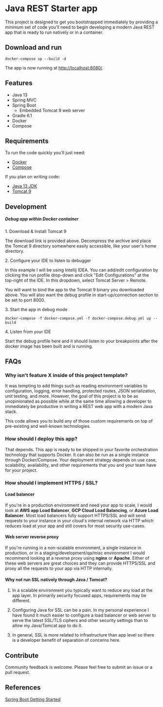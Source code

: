 # Java REST Starter app

This project is designed to get you bootstrapped immediately by providing a minimum set of code you'll need to begin developing a modern Java REST app that is ready to run natively or in a container.

## Download and run

    docker-compose up --build -d

The app is now running at [http://localhost:8080/](http://localhost:8080/).

## Features

* Java 13
* Spring MVC
* Spring Boot
  - Embedded Tomcat 9 web server
* Gradle 6.1
* Docker
* Compose

## Requirements

To run the code quickly you'll just need:

* [Docker](https://www.docker.com)
* [Compose](https://docs.docker.com/compose)

If you plan on writing code:

* [Java 13 JDK](https://www.oracle.com/technetwork/java/javase/downloads/jdk12-downloads-5295953.html)
* [Tomcat 9](https://tomcat.apache.org/download-90.cgi)

## Development

##### Debug app within Docker container

&#8291;1. Download & Install Tomcat 9

The download link is provided above. Decompress the archive and place the Tomcat 9 directory somewhere easily accessible, like your user's home directory.

&#8291;2. Configure your IDE to listen to debugger

In this example I will be using Intellij IDEA. You can add/edit configuration by clicking the run profile drop-down and click "Edit Configurations" at the top-right of the IDE. In this dropdown, select Tomcat Server > Remote.

You will want to bind the app to the Tomcat 9 binary you downloaded above. You will also want the debug profile
in start-up/connection section to be set to port 8000.

&#8291;3.  Start the app in debug mode

    docker-compose -f docker-compose.yml -f docker-compose.debug.yml up --build

&#8291;4. Listen from your IDE

Start the debug profile here and it should listen to your breakpoints after the docker image has been built and is running.

## FAQs

### Why isn't feature X inside of this project template?

It was tempting to add things such as reading environment variables to configuration, logging, error handling, protected routes, JSON serialization, unit testing, and more. However, the goal of this project is to be as unopinionated as possible while at the same time allowing a developer to immediately be productive in writing a REST web app with a modern Java stack.

This code allows you to build any of those custom requirements on top of pre-existing and well-known technologies.

### How should I deploy this app?

That depends. This app is ready to be shipped in your favorite orchestration technology that supports Docker. It can also be run as a single instance through Docker/Compose. Your deployment strategy depends on use case, scalability, availability, and other requirements that you and your team have for your project.

### How should I implement HTTPS / SSL?

#### Load balancer

If you're in a production environment and need your app to scale, I would look at **AWS app Load Balancer**, **GCP Cloud Load Balancing**, or **Azure Load Balancer**. Most load balancers fully support HTTPS/SSL and will send requests to your instance in your cloud's internal network via HTTP which reduces load at your app and still covers for most security use-cases.

#### Web server reverse proxy

If you're running in a non-scalable environment, a single instance in production, or in a staging/development/qa/misc environment I would recommend looking at a reverse proxy using **nginx** or **Apache**. Either of these web servers are great choices and they can provide HTTPS/SSL and proxy all the requests to your app via HTTP internally.

#### Why not run SSL natively through Java / Tomcat?

1. In a scalable environment you typically want to reduce any load at the app layer. In primarily security focused apps, requirements may be different.

2. Configuring Java for SSL can be a pain. In my personal experience I have found it much easier to configure a load balancer or web server to serve the latest SSL/TLS ciphers and other security settings than to allow my Java/Tomcat app to do it.

3. In general, SSL is more related to infrastructure than app level so there is a developer benefit of separation of concerns here.

## Contribute

Community feedback is welcome. Please feel free to submit an issue or a pull request.

## References

[Spring Boot Getting Started](https://spring.io/guides/gs/spring-boot/)
